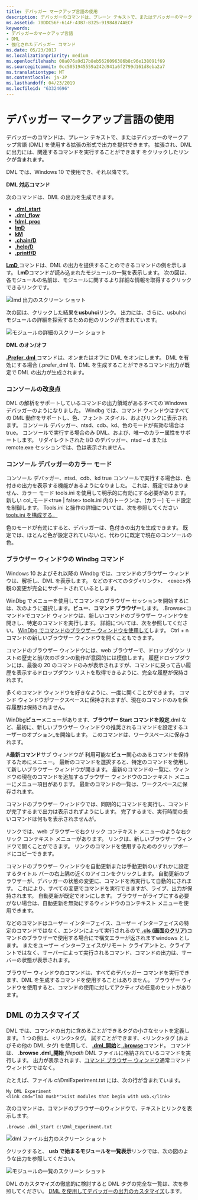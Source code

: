 ```yaml
---
title: デバッガー マークアップ言語の使用
description: デバッガーのコマンドは、プレーン テキストで、またはデバッガーのマークアップ言語 (DML) を使用する拡張の形式で出力を提供できます。 DML で強化は、出力には、リンクが含まれます。
ms.assetid: 70DDC56F-614F-43B7-B325-91984B74AECF
keywords:
- デバッガーのマークアップ言語
- DML
- 強化されたデバッガー コマンド
ms.date: 05/23/2017
ms.localizationpriority: medium
ms.openlocfilehash: 00a076a9d17b8eb5626096386b8c96e138091f69
ms.sourcegitcommit: 0cc5051945559a242d941a6f2799d161d8eba2a7
ms.translationtype: MT
ms.contentlocale: ja-JP
ms.lasthandoff: 04/23/2019
ms.locfileid: "63324696"
---
```

# <a name="using-debugger-markup-language"></a>デバッガー マークアップ言語の使用


デバッガーのコマンドは、プレーン テキストで、またはデバッガーのマークアップ言語 (DML) を使用する拡張の形式で出力を提供できます。 拡張され、DML に出力には、関連するコマンドを実行することができます をクリックしたリンクが含まれます。

DML では、Windows 10 で使用でき、それ以降です。

**DML 対応コマンド**

次のコマンドは、DML の出力を生成できます。

-   [**.dml\_start**](-dml-start.md)
-   [**.dml\_flow**](-dml-flow.md)
-   [**!dml\_proc**](-dml-proc.md)
-   [**lmD**](lm--list-loaded-modules-.md)
-   [**kM**](k--kb--kc--kd--kp--kp--kv--display-stack-backtrace-.md)
-   [**.chain/D**](-chain--list-debugger-extensions-.md)
-   [**.help/D**](-help--meta-command-help-.md)
-   [**.printf/D**](-printf.md)

[ **LmD** ](lm--list-loaded-modules-.md)コマンドは、DML の出力を提供することのできるコマンドの例を示します。 **LmD**コマンドが読み込まれたモジュールの一覧を表示します。 次の図は、各モジュールの名前は、モジュールに関するより詳細な情報を取得するクリックできるリンクです。

![lmd 出力のスクリーン ショット](images/dmlcommands01.png)

次の図は、クリックした結果を**usbuhci**リンク。 出力には、さらに、usbuhci モジュールの詳細を探索するための他のリンクが含まれています。

![モジュールの詳細のスクリーン ショット](images/dmlcommands02.png)

**DML のオン/オフ**

[ **.Prefer\_dml** ](-prefer-dml.md)コマンドは、オンまたはオフに DML をオンにします。 DML を有効にする場合 (.prefer\_dml 1)、DML を生成することができるコマンド出力が既定で DML の出力が生成されます。

### <a name="span-idconsoleenhancementsspanspan-idconsoleenhancementsspanspan-idconsoleenhancementsspanconsole-enhancements"></a><span id="Console_Enhancements"></span><span id="console_enhancements"></span><span id="CONSOLE_ENHANCEMENTS"></span>コンソールの改良点

DML の解析をサポートしているコマンドの出力領域があるすべての Windows デバッガーのようになりました。 Windbg では、コマンド ウィンドウはすべての DML 動作をサポートし、色、フォント スタイル、およびリンクに表示されます。 コンソール デバッガー、ntsd、cdb、kd、色のモードが有効な場合は true。 コンソールで実行する場合のみ DML、および、唯一のカラー属性をサポートします。 リダイレクトされた I/O のデバッガー、ntsd – d または remote.exe セッションでは、色は表示されません。

### <a name="span-idconsoledebuggercolormodespanspan-idconsoledebuggercolormodespanspan-idconsoledebuggercolormodespanconsole-debugger-color-mode"></a><span id="Console_Debugger_Color_Mode"></span><span id="console_debugger_color_mode"></span><span id="CONSOLE_DEBUGGER_COLOR_MODE"></span>コンソール デバッガーのカラー モード

コンソール デバッガー、ntsd、cdb、kd true コンソールで実行する場合は、色付きの出力を表示する機能があるようになりました。 これは、既定ではありません、カラー モード tools.ini を使用して明示的に有効にする必要があります。 新しい col\_モード&lt;true | false&gt; tools.ini 内のトークンは、[カラー] モード設定を制御します。 Tools.ini と操作の詳細については、次を参照してください[tools.ini を構成する。](configuring-tools-ini.md)

色のモードが有効にすると、デバッガーは、色付きの出力を生成できます。 既定では、ほとんど色が設定されていないと、代わりに既定で現在のコンソールの色。

### <a name="span-idwindbgcommandbrowserwindowspanspan-idwindbgcommandbrowserwindowspanspan-idwindbgcommandbrowserwindowspan-windbg-command-browser-window"></a><span id="_Windbg_Command_Browser_Window"></span><span id="_windbg_command_browser_window"></span><span id="_WINDBG_COMMAND_BROWSER_WINDOW"></span> ブラウザー ウィンドウの Windbg コマンド

Windows 10 およびそれ以降の Windbg では、コマンドのブラウザー ウィンドウは、解析し、DML を表示します。 などのすべてのタグ&lt;リンク&gt;、 &lt;exec&gt;外観の変更が完全にサポートされているとします。

WinDbg でメニューを使用してコマンドのブラウザー セッションを開始するには、次のように選択します。**ビュー**、**コマンド ブラウザー**します。 .Browse&lt;コマンド&gt;でコマンド ウィンドウは、新しいコマンドのブラウザー ウィンドウを開きし、特定のコマンドを実行します。 詳細については、次を参照してください。 [WinDbg でコマンドのブラウザー ウィンドウを使用して](command-browser-window.md)します。 Ctrl + n コマンドの新しいブラウザー ウィンドウを開くこともできます。

コマンドのブラウザー ウィンドウには、web ブラウザーで、ドロップダウン リストの歴史と前/次のボタンの動作が意図的には模倣します。 履歴ドロップダウンには、最後の 20 のコマンドのみが表示されますが、コマンドに戻って古い履歴を表示するドロップダウン リストを取得できるように、完全な履歴が保持されます。

多くのコマンド ウィンドウを好きなように、一度に開くことができます。 コマンド ウィンドウがワークスペースに保持されますが、現在のコマンドのみを保存履歴は保持されません。

WinDbg**ビュー**メニューがあります、**ブラウザー Start コマンドを設定**.dml など、最初に、新しいブラウザー ウィンドウの推奨されるコマンドを設定するユーザーのオプション\_を開始します。 このコマンドは、ワークスペースに保存されます。

A**最新コマンド**サブ ウィンドウが 利用可能な**ビュー**関心のあるコマンドを保持するためにメニュー。 最新のコマンドを選択すると、特定のコマンドを使用して新しいブラウザー ウィンドウが開きます。 最新のコマンドの一覧に、ウィンドウの現在のコマンドを追加するブラウザー ウィンドウのコンテキスト メニューにメニュー項目があります。 最新のコマンドの一覧は、ワークスペースに保存されます。

コマンドのブラウザー ウィンドウでは、同期的にコマンドを実行し、コマンドが完了するまで出力は表示されずようにします。 完了するまで、実行時間の長いコマンドは何もを表示されませんが。

リンクでは、web ブラウザーで右クリック コンテキスト メニューのような右クリック コンテキスト メニューがあります。 リンクは、新しいブラウザー ウィンドウで開くことができます。 リンクのコマンドを使用するためのクリップボードにコピーできます。

コマンドのブラウザー ウィンドウを自動更新または手動更新のいずれかに設定するタイトル バーの右上隅の近くのアイコンをクリックします。 自動更新のブラウザーが、デバッガーの状態の変更に、コマンドを再実行して自動的にされます。 これにより、すべての変更でコマンドを実行できますが、ライブ、出力が保持されます。 自動更新が既定でオンにします。 ブラウザーがライブにする必要がない場合は、自動更新を無効にするウィンドウのコンテキスト メニューを使用できます。

などのコマンドはユーザー インターフェイス、ユーザー インターフェイスの特定のコマンドではなく、エンジンによって実行されるので[ **.cls (画面のクリア)**](-cls--clear-screen-.md)コマンドのブラウザーで使用する場合にで構文エラーが返されますwindows とします。 またをユーザー インターフェイスがリモート クライアントと、クライアントではなく、サーバーによって実行されるコマンド、コマンドの出力は、サーバーの状態が表示されます。

ブラウザー ウィンドウのコマンドは、すべてのデバッガー コマンドを実行できます、DML を生成するコマンドを使用することはありません。 ブラウザー ウィンドウを使用すると、コマンドの使用に対してアクティブの任意のセットがあります。

## <a name="span-idcustomizingdmlspanspan-idcustomizingdmlspanspan-idcustomizingdmlspancustomizing-dml"></a><span id="Customizing_DML"></span><span id="customizing_dml"></span><span id="CUSTOMIZING_DML"></span>DML のカスタマイズ


DML では、コマンドの出力に含めることができるタグの小さなセットを定義します。 1 つの例は、&lt;リンク&gt;タグ。 試すことができます、&lt;リンク&gt;タグ (およびその他の DML タグ) を使用して、 [ **.dml\_開始**](-dml-start.md)と[ **.browse**](-browse--display-command-in-browser-.md)コマンド。 コマンドは、 **.browse .dml\_開始** *filepath* DML ファイルに格納されているコマンドを実行します。 出力が表示されます、[コマンド ブラウザー ウィンドウ](command-browser-window.md)通常コマンド ウィンドウではなく。

たとえば、ファイル c:\\DmlExperiment.txt には、次の行が含まれています。

```text
My DML Experiment
<link cmd="lmD musb*">List modules that begin with usb.</link>
```

次のコマンドは、コマンドのブラウザーのウィンドウで、テキストとリンクを表示します。

```dbgcmd
.browse .dml_start c:\Dml_Experiment.txt
```

![dml ファイル出力のスクリーン ショット](images/dmlcommands03.png)

クリックすると、 **usb で始まるモジュールを一覧表示**リンクでは、次の図のような出力を参照してください。

![モジュールの一覧のスクリーン ショット](images/dmlcommands04.png)

DML のカスタマイズの徹底的に検討すると DML タグの完全な一覧は、次を参照してください。 [DML を使用してデバッガーの出力のカスタマイズ](customizing-debugger-output-using-dml.md)します。

 

 





